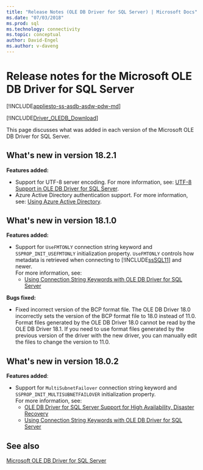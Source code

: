 ```yaml
---
title: "Release Notes (OLE DB Driver for SQL Server) | Microsoft Docs"
ms.date: "07/03/2018"
ms.prod: sql
ms.technology: connectivity
ms.topic: conceptual
author: David-Engel
ms.author: v-daveng
---
```

# Release notes for the Microsoft OLE DB Driver for SQL Server
[!INCLUDE[appliesto-ss-asdb-asdw-pdw-md](../../includes/appliesto-ss-asdb-asdw-pdw-md.md)]

[!INCLUDE[Driver_OLEDB_Download](../../includes/driver_oledb_download.md)]

This page discusses what was added in each version of the Microsoft OLE DB Driver for SQL Server.

## What's new in version 18.2.1

**Features added:**

* Support for UTF-8 server encoding. For more information, see: [UTF-8 Support in OLE DB Driver for SQL Server](features/utf-8-support-in-oledb-driver-for-sql-server.md).
* Azure Active Directory authentication support. For more information, see: [Using Azure Active Directory](features/using-azure-active-directory.md).

## What's new in version 18.1.0

**Features added:**

* Support for `UseFMTONLY` connection string keyword and `SSPROP_INIT_USEFMTONLY` initialization property.
`UseFMTONLY` controls how metadata is retrieved when connecting to [!INCLUDE[ssSQL11](../../includes/sssql11-md.md)] and newer.  
For more information, see:
  * [Using Connection String Keywords with OLE DB Driver for SQL Server](applications/using-connection-string-keywords-with-oledb-driver-for-sql-server.md)

**Bugs fixed:**

* Fixed incorrect version of the BCP format file. The OLE DB Driver 18.0 incorrectly sets the version of the BCP format file to 18.0 instead of 11.0. Format files generated by the OLE DB Driver 18.0 cannot be read by the OLE DB Driver 18.1. If you need to use format files generated by the previous version of the driver with the new driver, you can manually edit the files to change the version to 11.0.

## What's new in version 18.0.2

**Features added**:

* Support for `MultiSubnetFailover` connection string keyword and `SSPROP_INIT_MULTISUBNETFAILOVER` initialization property.  
For more information, see:  
  * [OLE DB Driver for SQL Server Support for High Availability, Disaster Recovery](features/oledb-driver-for-sql-server-support-for-high-availability-disaster-recovery.md)  
  * [Using Connection String Keywords with OLE DB Driver for SQL Server](applications/using-connection-string-keywords-with-oledb-driver-for-sql-server.md)

## See also
[Microsoft OLE DB Driver for SQL Server](oledb-driver-for-sql-server.md)
